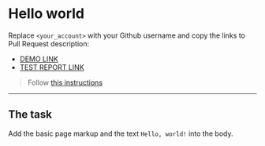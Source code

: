 # Hello world
Replace `<your_account>` with your Github username and copy the links to Pull Request description:
- [DEMO LINK](https://WebsterManyanga.github.io/layout_hello-world/)
- [TEST REPORT LINK](https://WebsterManyanga.github.io/layout_hello-world/report/html_report/)

> Follow [this instructions](https://mate-academy.github.io/layout_task-guideline/#how-to-solve-the-layout-tasks-on-github)
___

## The task
Add the basic page markup and the text `Hello, world!` into the body.
